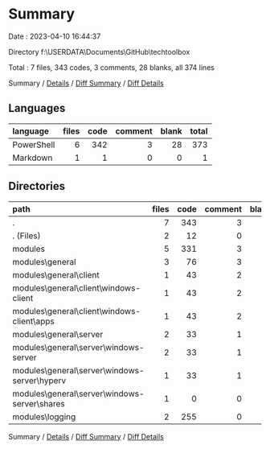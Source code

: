 # Summary

Date : 2023-04-10 16:44:37

Directory f:\\USERDATA\\Documents\\GitHub\\techtoolbox

Total : 7 files,  343 codes, 3 comments, 28 blanks, all 374 lines

Summary / [Details](details.md) / [Diff Summary](diff.md) / [Diff Details](diff-details.md)

## Languages
| language | files | code | comment | blank | total |
| :--- | ---: | ---: | ---: | ---: | ---: |
| PowerShell | 6 | 342 | 3 | 28 | 373 |
| Markdown | 1 | 1 | 0 | 0 | 1 |

## Directories
| path | files | code | comment | blank | total |
| :--- | ---: | ---: | ---: | ---: | ---: |
| . | 7 | 343 | 3 | 28 | 374 |
| . (Files) | 2 | 12 | 0 | 5 | 17 |
| modules | 5 | 331 | 3 | 23 | 357 |
| modules\\general | 3 | 76 | 3 | 21 | 100 |
| modules\\general\\client | 1 | 43 | 2 | 13 | 58 |
| modules\\general\\client\\windows-client | 1 | 43 | 2 | 13 | 58 |
| modules\\general\\client\\windows-client\\apps | 1 | 43 | 2 | 13 | 58 |
| modules\\general\\server | 2 | 33 | 1 | 8 | 42 |
| modules\\general\\server\\windows-server | 2 | 33 | 1 | 8 | 42 |
| modules\\general\\server\\windows-server\\hyperv | 1 | 33 | 1 | 7 | 41 |
| modules\\general\\server\\windows-server\\shares | 1 | 0 | 0 | 1 | 1 |
| modules\\logging | 2 | 255 | 0 | 2 | 257 |

Summary / [Details](details.md) / [Diff Summary](diff.md) / [Diff Details](diff-details.md)